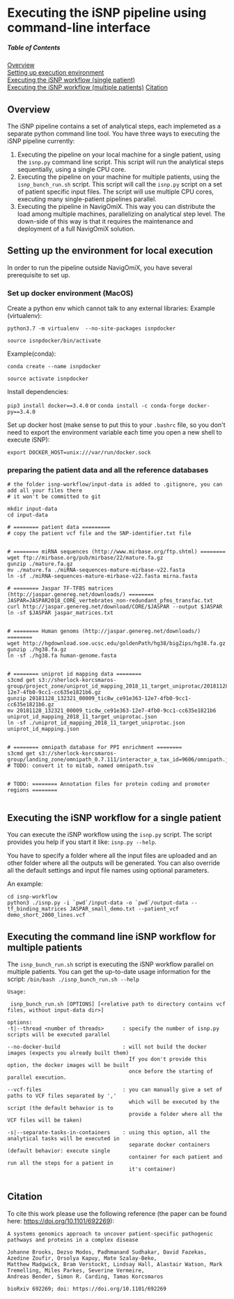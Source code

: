 

# Executing the iSNP pipeline using command-line interface


##### Table of Contents  
[Overview](#overview)  
[Setting up execution environment](#setup)  
[Executing the iSNP workflow (single patient)](#singlepatient)  
[Executing the iSNP workflow (multiple patients)](#multipatient)
[Citation](#citation)


<a name="overview"/>

## Overview


The iSNP pipeline contains a set of analytical steps, each implemeted as a separate python command line tool.
You have three ways to executing the iSNP pipeline currently:
1) Executing the pipeline on your local machine for a single patient, using the `isnp.py` command line script. This script will run the analytical steps sequentially, using a single CPU core.
1) Executing the pipeline on your machine for multiple patients, using the `isnp_bunch_run.sh` script. This script  will call the `isnp.py` script on a set of patient specific input files. The 
script will use multiple CPU cores, executing many single-patient pipelines parallel.
1) Executing the pipeline in NavigOmiX. This way you can distribute the load among multiple machines, parallelizing on analytical step level. The down-side of this way is that it requires the 
maintenance and deployment of a full NavigOmiX solution. 

<a name="setup"/>

## Setting up the environment for local execution

In order to run the pipeline outside NavigOmiX, you have several prerequisite to set up.

### Set up docker environment (MacOS)
Create a python env which cannot talk to any external libraries:
Example (virtualenv):

`python3.7 -m virtualenv  --no-site-packages isnpdocker`

`source isnpdocker/bin/activate`

Example(conda):

`conda create --name isnpdocker`

`source activate isnpdocker`

Install dependencies:

`pip3 install docker==3.4.0` or `conda install -c conda-forge docker-py==3.4.0`

Set up docker host (make sense to put this to your `.bashrc` file, so you don't need to export the environment variable each time you open a new shell to execute iSNP):

```
export DOCKER_HOST=unix:///var/run/docker.sock
```

### preparing the patient data and all the reference databases

```
# the folder isnp-workflow/input-data is added to .gitignore, you can add all your files there
# it won't be committed to git

mkdir input-data
cd input-data

# ======== patient data =========
# copy the patient vcf file and the SNP-identifier.txt file


# ======== miRNA sequences (http://www.mirbase.org/ftp.shtml) ========
wget ftp://mirbase.org/pub/mirbase/22/mature.fa.gz
gunzip ./mature.fa.gz
mv ./mature.fa ./miRNA-sequences-mature-mirbase-v22.fasta
ln -sf ./miRNA-sequences-mature-mirbase-v22.fasta mirna.fasta

# ======== Jaspar TF-TFBS matrices (http://jaspar.genereg.net/downloads/) ========
JASPAR=JASPAR2018_CORE_vertebrates_non-redundant_pfms_transfac.txt
curl http://jaspar.genereg.net/download/CORE/$JASPAR --output $JASPAR
ln -sf $JASPAR jaspar_matrices.txt


# ======== Human genoms (http://jaspar.genereg.net/downloads/) ========
wget http://hgdownload.soe.ucsc.edu/goldenPath/hg38/bigZips/hg38.fa.gz
gunzip ./hg38.fa.gz
ln -sf ./hg38.fa human-genome.fasta


# ======== uniprot id mapping data ========
s3cmd get s3://sherlock-korcsmaros-group/project_zone/uniprot_id_mapping_2018_11_target_uniprotac/20181128_132321_00009_tic8w_ce91e363-12e7-4fb0-9cc1-cc635e1821b6.gz
gunzip 20181128_132321_00009_tic8w_ce91e363-12e7-4fb0-9cc1-cc635e1821b6.gz
mv 20181128_132321_00009_tic8w_ce91e363-12e7-4fb0-9cc1-cc635e1821b6 uniprot_id_mapping_2018_11_target_uniprotac.json
ln -sf ./uniprot_id_mapping_2018_11_target_uniprotac.json uniprot_id_mapping.json


# ======== omnipath database for PPI enrichment ========
s3cmd get s3://sherlock-korcsmaros-group/landing_zone/omnipath_0.7.111/interactor_a_tax_id=9606/omnipath.json
# TODO: convert it to mitab, named omnipath.tsv


# TODO: ======== Annotation files for protein coding and promoter regions ========


```

<a name="singlepatient"/>

## Executing the iSNP workflow for a single patient

You can execute the iSNP workflow using the `isnp.py` script. 
The script provides you help if you start it like: `isnp.py --help`.

You have to specify a folder where all the input files are uploaded and an other folder where all the outputs will be generated. You can also override all the default settings and input file names 
using optional parameters.

An example:

```
cd isnp-workflow
python3 ./isnp.py -i `pwd`/input-data -o `pwd`/output-data --tf_binding_matrices JASPAR_small_demo.txt --patient_vcf demo_short_2000_lines.vcf
```


<a name="multipatient"/>

## Executing the command line iSNP workflow for multiple patients 

The `isnp_bunch_run.sh` script is executing the iSNP workflow parallel on multiple patients. 
You can get the up-to-date usage information for the script: `/bin/bash ./isnp_bunch_run.sh --help`

```
Usage:

 isnp_bunch_run.sh [OPTIONS] [<relative path to directory contains vcf files, without input-data dir>]

options:
-t|--thread <number of threads>      : specify the number of isnp.py scripts will be executed parallel 

--no-docker-build                    : will not build the docker images (expects you already built them)  
                                       If you don't provide this option, the docker images will be built
                                       once before the starting of parallel execution.

--vcf-files                          : you can manually give a set of paths to VCF files separated by ','
                                       which will be executed by the script (the default behavior is to 
                                       provide a folder where all the VCF files will be taken)

-s|--separate-tasks-in-containers    : using this option, all the analytical tasks will be executed in 
                                       separate docker containers (default behavior: execute single 
                                       container for each patient and run all the steps for a patient in 
                                       it's container)


```

<a name="citation"/>

## Citation

To cite this work please use the following reference (the paper can be found here: https://doi.org/10.1101/692269):

```
A systems genomics approach to uncover patient-specific pathogenic pathways and proteins in a complex disease

Johanne Brooks, Dezso Modos, Padhmanand Sudhakar, David Fazekas, Azedine Zoufir, Orsolya Kapuy, Mate Szalay-Beko, 
Matthew Madgwick, Bram Verstockt, Lindsay Hall, Alastair Watson, Mark Tremelling, Miles Parkes, Severine Vermeire, 
Andreas Bender, Simon R. Carding, Tamas Korcsmaros

bioRxiv 692269; doi: https://doi.org/10.1101/692269
```
